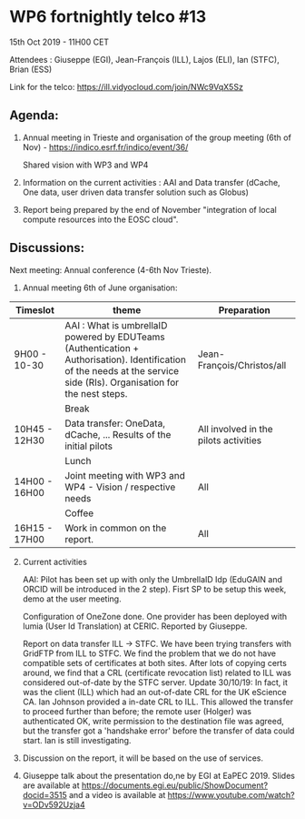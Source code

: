 #  WP6 fortnightly telco #13

15th Oct 2019 - 11H00 CET

Attendees :   Giuseppe (EGI), Jean-François (ILL), Lajos (ELI), Ian (STFC), Brian (ESS)

Link for the telco: https://ill.vidyocloud.com/join/NWc9VqX5Sz


## Agenda:

1. Annual meeting in Trieste and organisation of the group meeting (6th of Nov) - https://indico.esrf.fr/indico/event/36/

   Shared vision with WP3 and WP4

2. Information on the current activities : AAI and Data transfer (dCache, One data, user driven data transfer solution such as Globus)

3. Report being prepared by the end of November "integration of local compute resources into the EOSC cloud".

## Discussions:

Next meeting: Annual conference (4-6th Nov Trieste).



1.  Annual meeting 6th of June organisation:

   | Timeslot      | theme                                                        | Preparation                           |
   | ------------- | ------------------------------------------------------------ | ------------------------------------- |
   | 9H00 - 10-30  | AAI : What is umbrellaID powered by EDUTeams (Authentication + Authorisation). Identification of the needs at the service side (RIs).  Organisation for the nest steps. | Jean-François/Christos/all            |
   |               | Break                                                        |                                       |
   | 10H45 - 12H30 | Data transfer: OneData, dCache, ... Results of the initial pilots | All involved in the pilots activities |
   |               | Lunch                                                        |                                       |
   | 14H00 - 16H00 | Joint meeting with WP3 and WP4 - Vision / respective needs   | All                                   |
   |               | Coffee                                                       |                                       |
   | 16H15 - 17H00 | Work in common on the report.                                | All                                   |

   

2. Current activities

   AAI: Pilot has been set up with only the UmbrellaID Idp (EduGAIN and ORCID will be introduced in the 2 step). Fisrt SP to be setup this week, demo at the user meeting.

   Configuration of OneZone done. One provider has been deployed with lumia (User Id Translation) at CERIC. Reported by Giuseppe.

   Report on data transfer ILL -> STFC. We have been trying transfers with GridFTP from ILL to STFC. We find the problem that we do not have compatible sets of certificates at both sites. After lots of copying certs around, we find that a CRL (certificate revocation list) related to ILL was considered out-of-date by the STFC server. Update 30/10/19: In fact, it was the client (ILL) which had an out-of-date CRL for the UK eScience CA. Ian Johnson provided a in-date CRL to ILL. This allowed the transfer to proceed further than before; the remote user (Holger) was authenticated OK, write permission to the destination file was agreed, but the transfer got a 'handshake error' before the transfer of data could start. Ian is still investigating.

3.  Discussion on the report, it will be based on the use of services.

4. Giuseppe talk about the presentation do,ne by EGI at EaPEC 2019. Slides are available at https://documents.egi.eu/public/ShowDocument?docid=3515 and a video is available at https://www.youtube.com/watch?v=ODv592Uzja4
